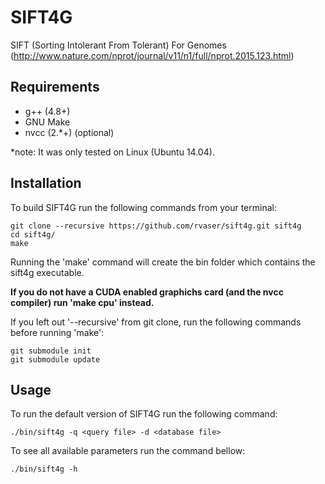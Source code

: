 # SIFT4G

SIFT (Sorting Intolerant From Tolerant) For Genomes (http://www.nature.com/nprot/journal/v11/n1/full/nprot.2015.123.html)

## Requirements
- g++ (4.8+)
- GNU Make
- nvcc (2.\*+) (optional)

\*note: It was only tested on Linux (Ubuntu 14.04).

## Installation

To build SIFT4G run the following commands from your terminal:

    git clone --recursive https://github.com/rvaser/sift4g.git sift4g
    cd sift4g/
    make

Running the 'make' command will create the bin folder which contains the sift4g executable.

**If you do not have a CUDA enabled graphichs card (and the nvcc compiler) run 'make cpu' instead.**

If you left out '--recursive' from git clone, run the following commands before running 'make':

    git submodule init
    git submodule update

## Usage

To run the default version of SIFT4G run the following command:

    ./bin/sift4g -q <query file> -d <database file>

To see all available parameters run the command bellow:

    ./bin/sift4g -h

